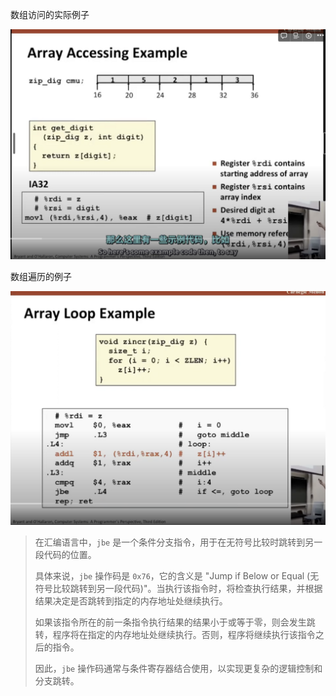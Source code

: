 数组访问的实际例子

![image-20230409195453823](image/image-20230409195453823.png)

数组遍历的例子

![image-20230409195514391](image/image-20230409195514391.png)

> 在汇编语言中，`jbe` 是一个条件分支指令，用于在无符号比较时跳转到另一段代码的位置。
>
> 具体来说，`jbe` 操作码是 `0x76`，它的含义是 "Jump if Below or Equal (无符号比较跳转到另一段代码)"。当执行该指令时，将检查执行结果，并根据结果决定是否跳转到指定的内存地址处继续执行。
>
> 如果该指令所在的前一条指令执行结果的结果小于或等于零，则会发生跳转，程序将在指定的内存地址处继续执行。否则，程序将继续执行该指令之后的指令。
>
> 因此，`jbe` 操作码通常与条件寄存器结合使用，以实现更复杂的逻辑控制和分支跳转。